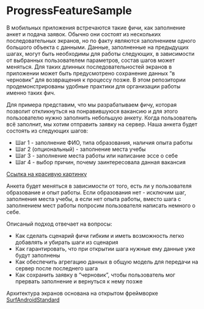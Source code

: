 # ProgressFeatureSample

В мобильных приложения встречаются такие фичи, как заполнение анкет и подача заявок. Обычно они состоят из нескольких последовательных экранов, но по факту являются заполнением одного большого объекта с данными. Данные, заполненные на предыдущих шагах, могут быть необходимы для работы следующих, в зависимости от выбранных пользователем параметров, состав шагов может меняться. Для таких длинных последовательностей экранов в приложении может быть предусмотрено сохранение данных “в черновик” для возвращения к процессу позже. В этом репозитории продемонстрированы удобные практики для организации работы именно таких фич.

Для примера представим, что мы разрабатываем фичу, которая позволит откликнуться на понравившуюся вакансию и для этого пользователю нужно заполнить небольшую анкету. Когда пользователь всё заполнит, мы хотим отправить заявку на сервер. 
Наша анкета будет состоять из следующих шагов:
* Шаг 1 - заполнение ФИО, типа образования, наличия опыта работы
* Шаг 2 (опциональный) - заполнение места учебы
* Шаг 3  - заполнение места работы или написание эссе о себе
* Шаг 4 - выбор причин, почему заинтересовала данная вакансия

[Ссылка на красивую картинку](https://ibb.co/kQT3q9C)

Анкета будет меняться в зависимости от того, есть ли у пользователя образование и опыт работы. Если образования нет - исключим шаг, заполнения места учебы, а если нет опыта работы, вместо шага с заполнением мест работы попросим пользователя написать немного о себе.

Описаный подход отвечает на вопросы:
* Как сделать сценарий фичи гибким и иметь возможность легко добавлять и убирать шаги из сценария
* Как гарантировать, что при открытии шага нужные ему данные уже будут заполнены
* Как обеспечить агрегацию данных в общую модель для передачи на сервер после последнего шага
* Как сохранить заявку в “черновик”, чтобы пользователь мог прервать заполнение и вернуться к нему позже

Архитектура экранов основана на открытом фреймворке [SurfAndroidStandard](https://github.com/surfstudio/SurfAndroidStandard)
